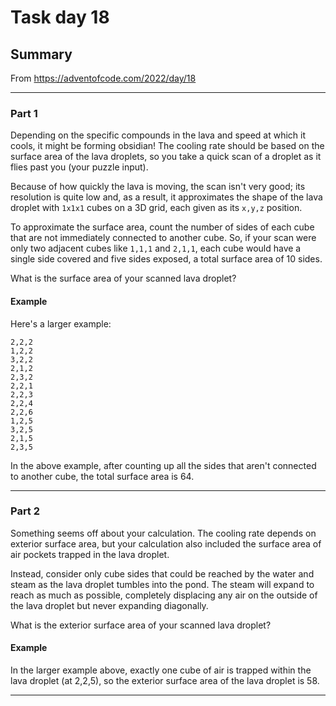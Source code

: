 # Task day 18

## Summary

From https://adventofcode.com/2022/day/18

---

### Part 1

Depending on the specific compounds in the lava and speed at which it cools, it might be forming obsidian! The cooling rate should be based on the surface area of the lava droplets, so you take a quick scan of a droplet as it flies past you (your puzzle input).

Because of how quickly the lava is moving, the scan isn't very good; its resolution is quite low and, as a result, it approximates the shape of the lava droplet with `1x1x1` cubes on a 3D grid, each given as its `x,y,z` position.

To approximate the surface area, count the number of sides of each cube that are not immediately connected to another cube. So, if your scan were only two adjacent cubes like `1,1,1` and `2,1,1`, each cube would have a single side covered and five sides exposed, a total surface area of 10 sides.

What is the surface area of your scanned lava droplet?

#### Example

Here's a larger example:
```
2,2,2
1,2,2
3,2,2
2,1,2
2,3,2
2,2,1
2,2,3
2,2,4
2,2,6
1,2,5
3,2,5
2,1,5
2,3,5
```
In the above example, after counting up all the sides that aren't connected to another cube, the total surface area is 64.


---

### Part 2

Something seems off about your calculation. The cooling rate depends on exterior surface area, but your calculation also included the surface area of air pockets trapped in the lava droplet.

Instead, consider only cube sides that could be reached by the water and steam as the lava droplet tumbles into the pond. The steam will expand to reach as much as possible, completely displacing any air on the outside of the lava droplet but never expanding diagonally.

What is the exterior surface area of your scanned lava droplet?

#### Example

In the larger example above, exactly one cube of air is trapped within the lava droplet (at 2,2,5), so the exterior surface area of the lava droplet is 58.


___


